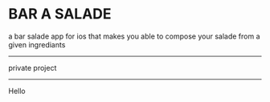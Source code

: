 # BAR A SALADE

a bar salade app for ios that makes you able to compose your salade from a given ingrediants

----------
private project

----------
Hello
